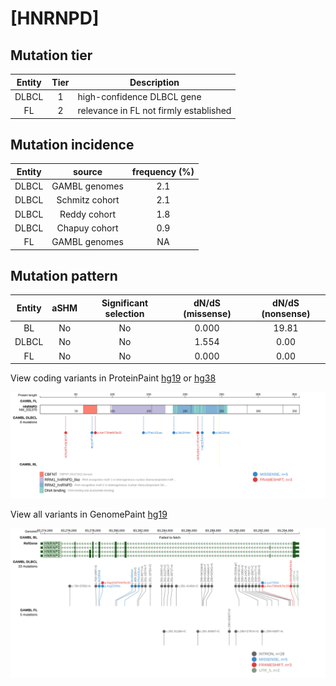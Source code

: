 # [HNRNPD]

## Mutation tier

|Entity|Tier|Description                           |
|:------:|:----:|--------------------------------------|
|DLBCL |1   |high-confidence DLBCL gene            |
|FL    |2   |relevance in FL not firmly established|
## Mutation incidence

|Entity|source        |frequency (%)|
|:------:|:--------------:|:-------------:|
|DLBCL |GAMBL genomes |2.1          |
|DLBCL |Schmitz cohort|2.1          |
|DLBCL |Reddy cohort  |1.8          |
|DLBCL |Chapuy cohort |0.9          |
|FL    |GAMBL genomes | NA          |

## Mutation pattern

|Entity|aSHM|Significant selection|dN/dS (missense)|dN/dS (nonsense)|
|:------:|:----:|:---------------------:|:----------------:|:----------------:|
|BL    |No  |No                   |0.000           |19.81           |
|DLBCL |No  |No                   |1.554           | 0.00           |
|FL    |No  |No                   |0.000           | 0.00           |



View coding variants in ProteinPaint [hg19](https://www.bcgsc.ca/downloads/morinlab/GAMBL/test/genes/HNRNPD_protein.html)  or [hg38](https://www.bcgsc.ca/downloads/morinlab/GAMBL/test/genes/HNRNPD_protein_hg38.html)

![image](images/proteinpaint/HNRNPD_NM_031370.svg)

View all variants in GenomePaint [hg19](https://www.bcgsc.ca/downloads/morinlab/GAMBL/test/genes/HNRNPD.html)

![image](images/proteinpaint/HNRNPD.svg)
